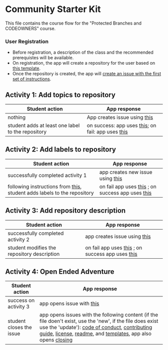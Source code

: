 # Community Starter Kit

This file contains the course flow for the "Protected Branches and CODEOWNERS" course.

### User Registration
- Before registration, a description of the class and the recommended prerequistes will be available.
- On registration, the app will create a repository for the user based on [this template](https://github.com/githubtraining/community-starter-kit).
- Once the repository is created, the app will [create an issue with the first set of instructions](responses/01_add_topics.md).  

## Activity 1: Add topics to repository

| Student action | App response |
| -------------- | ------------ |
| nothing | App creates issue using [this](responses/01_add_topics.md) |
| student adds at least one label to the repository | on success: app uses [this](responses/01r_add_topics.md); on fail: app uses [this](responses/01e_add_topics.md) |


## Activity 2: Add labels to repository

| Student action | App response |
| -------------- | ------------ |
| successfully completed activity 1 | app creates new issue using [this](02_targeted_labels.md) |
| following instructions from [this](02_targeted_labels.md), student adds labels to the repository  | on fail app uses [this](responses/02e_targeted_labels.md)  ; on success app uses [this](responses/02e_targeted_labels.md) |

## Activity 3: Add repository description

| Student action | App response |
| -------------- | ------------ |
| successfully completed activity 2 | app creates issue using [this](responses/04_repository_description.md) |
| student modifies the repository description | on fail app uses [this](responses/04e_repository_description.md) ; on success app uses [this](responses/04r_repository_description.md) |

## Activity 4: Open Ended Adventure

| Student action | App response |
| -------------- | ------------ |
| success on activity 3 | app opens issue with [this](responses/05_other_repository_files.md)  |
| student closes the issue | app opens issues with the following content (if the file doen't exist, use the 'new', if the file does exist use the 'update'): [code of conduct](responses/08-collabs-code-new.md), [contributing guide](responses/08-collabs-contributing-new.md), [license](responses/08-license-new.md), [readme](responses/08-collabs-readme-new.md), and [templates](responses/08-collabs-templates-new.md), app also opens [closing](responses/09_graceful_exit.md) |

